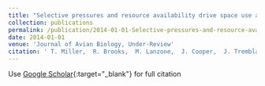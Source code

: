 ```yaml
---
title: "Selective pressures and resource availability drive space use and movement patterns of a long-lived migratory avian predator"
collection: publications
permalink: /publication/2014-01-01-Selective-pressures-and-resource-availability-drive-space-use-and-movement-patterns-of-a-long-lived-migratory-avian-predator
date: 2014-01-01
venue: 'Journal of Avian Biology, Under-Review'
citation: ' T. Miller,  R. Brooks,  M. Lanzone,  J. Cooper,  J. Tremblay,  C. Maisonneuve,  K. O&apos;Malley,  D. Brandes,  J. Wilhelm,  A. Duerr,  T. Katzner, &quot;Selective pressures and resource availability drive space use and movement patterns of a long-lived migratory avian predator.&quot; Journal of Avian Biology, Under-Review, 2014.'
---
```

Use [Google Scholar](https://scholar.google.com/scholar?q=Selective+pressures+and+resource+availability+drive+space+use+and+movement+patterns+of+a+long+lived+migratory+avian+predator){:target="_blank"} for full citation